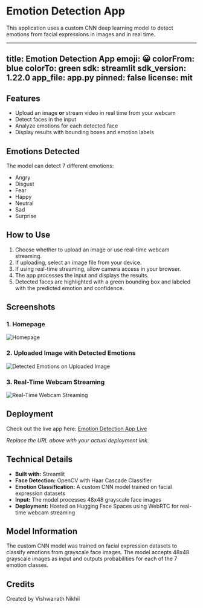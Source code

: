 # Emotion Detection App

This application uses a custom CNN deep learning model to detect emotions from facial expressions in images and in real time.

---
title: Emotion Detection App
emoji: 😀
colorFrom: blue
colorTo: green
sdk: streamlit
sdk_version: 1.22.0
app_file: app.py
pinned: false
license: mit
---

## Features

- Upload an image **or** stream video in real time from your webcam
- Detect faces in the input
- Analyze emotions for each detected face
- Display results with bounding boxes and emotion labels

## Emotions Detected

The model can detect 7 different emotions:
- Angry
- Disgust
- Fear
- Happy
- Neutral
- Sad
- Surprise

## How to Use

1. Choose whether to upload an image or use real-time webcam streaming.
2. If uploading, select an image file from your device.
3. If using real-time streaming, allow camera access in your browser.
4. The app processes the input and displays the results.
5. Detected faces are highlighted with a green bounding box and labeled with the predicted emotion and confidence.

## Screenshots

### 1. Homepage
![Homepage](C:/Users/hp/OneDrive/Desktop/Emotion_Detection/assets/homepage.png)

### 2. Uploaded Image with Detected Emotions
![Detected Emotions on Uploaded Image](C:\Users\hp\OneDrive\Desktop\Emotion_Detection\assets\detected_image.png)

### 3. Real-Time Webcam Streaming
![Real-Time Webcam Streaming](C:\Users\hp\OneDrive\Desktop\Emotion_Detection\assets\real_time_image.png)

## Deployment

Check out the live app here: [Emotion Detection App Live](https://huggingface.co/spaces/VishNikhil/Emotion_Detection_app)

*Replace the URL above with your actual deployment link.*

## Technical Details

- **Built with:** Streamlit  
- **Face Detection:** OpenCV with Haar Cascade Classifier  
- **Emotion Classification:** A custom CNN model trained on facial expression datasets  
- **Input:** The model processes 48x48 grayscale face images  
- **Deployment:** Hosted on Hugging Face Spaces using WebRTC for real-time webcam streaming

## Model Information

The custom CNN model was trained on facial expression datasets to classify emotions from grayscale face images. The model accepts 48x48 grayscale images as input and outputs probabilities for each of the 7 emotion classes.

## Credits

Created by Vishwanath Nikhil
